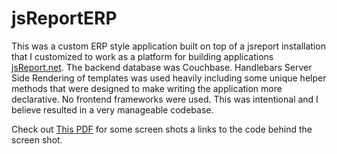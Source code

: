 # jsReportERP

This was a custom ERP style application built on top of a jsreport installation that I customized to work as a platform for building applications [jsReport.net](https://jsreport.net).  The backend database was Couchbase.  Handlebars Server Side Rendering of templates was used heavily including some unique helper methods that were designed to make writing the application more declarative.  No frontend frameworks were used.  This was intentional and I believe resulted in a very manageable codebase.

Check out [This PDF](https://github.com/zachlankton/jsReportERP/blob/2c870af86a3c2400d55576727aac11f26b2d2bc5/ERP2-Updated.pdf) for some screen shots a links to the code behind the screen shot.
